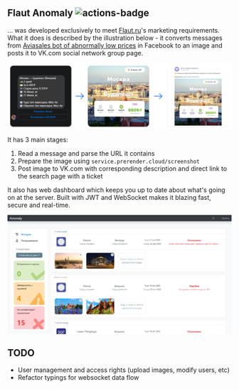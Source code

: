 ## Flaut Anomaly <img src="https://github.com/JamesJGoodwin/flaut-anomaly/workflows/build/badge.svg" alt="actions-badge" />
... was developed exclusively to meet <a href="https://www.flaut.ru" target="_blank">Flaut.ru</a>'s marketing requirements. What it does is described by the illustration below -
it converts messages from <a href="https://bot.aviasales.ru/" target="_blank">Aviasales bot of abnormally low prices</a> in Facebook to an image and posts it to VK.com social network group page.

<div style="display: flex; justify-content: center;">
  <img src="https://github.com/JamesJGoodwin/flaut-anomaly/blob/master/github-process-description-image.png" alt="process description" />
</div>

It has 3 main stages:
1. Read a message and parse the URL it contains
2. Prepare the image using `service.prerender.cloud/screenshot`
3. Post image to VK.com with corresponding description and direct link to the search page with a ticket

It also has web dashboard which keeps you up to date about what's going on at the server. Built with JWT and WebSocket makes it blazing fast, secure and real-time.

<div style="display: flex; justify-content: center;">
  <img src="https://github.com/JamesJGoodwin/flaut-anomaly/blob/master/github-dashboard-screenshot.png?raw=true" alt="dashboard screenshot" />
</div>

## TODO
- User management and access rights (upload images, modify users, etc)
- Refactor typings for websocket data flow
